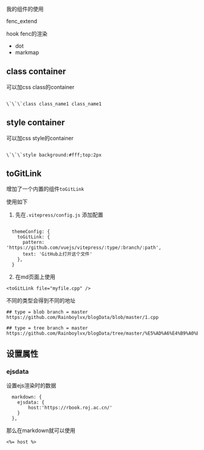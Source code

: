 我的组件的使用


fenc_extend

hook fenc的渲染

- dot
- markmap

## class container 

可以加css class的container

```

\`\`\`class class_name1 class_name1

```

## style container

可以加css style的container

```

\`\`\`style background:#fff;top:2px

```

## toGitLink

增加了一个内置的组件`toGitLink`

使用如下

1. 先在`.vitepress/config.js` 添加配置
```

  themeConfig: {
    toGitLink: {
      pattern: 'https://github.com/vuejs/vitepress/:type/:branch/:path',
      text: 'GitHub上打开这个文件'
    },
  }
```

2. 在md页面上使用

```
<toGitLink file="myfile.cpp" />
```

不同的类型会得到不同的地址

```
## type = blob branch = master
https://github.com/Rainboylvx/blogData/blob/master/1.cpp

## type = tree branch = master
https://github.com/Rainboylvx/blogData/tree/master/%E5%AD%A6%E4%B9%A0%E7%AC%94%E8%AE%B0/tinyasync/code_first
```

## 设置属性

### ejsdata

设置ejs渲染时的数据

```plaintext
  markdown: {
    ejsdata: {
        host:'https://rbook.roj.ac.cn/'
    }
  },
```

那么在markdown就可以使用

```
<%= host %>
```
